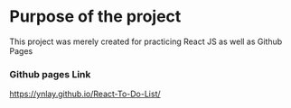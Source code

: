 # Purpose of the project 
This project was merely created for practicing React JS as well as Github Pages

### Github pages Link 
https://ynlay.github.io/React-To-Do-List/


